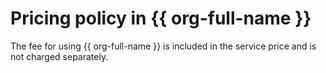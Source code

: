 # Pricing policy in {{ org-full-name }}

The fee for using {{ org-full-name }} is included in the service price and is not charged separately.